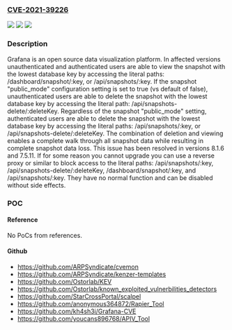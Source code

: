 ### [CVE-2021-39226](https://cve.mitre.org/cgi-bin/cvename.cgi?name=CVE-2021-39226)
![](https://img.shields.io/static/v1?label=Product&message=grafana&color=blue)
![](https://img.shields.io/static/v1?label=Version&message=n%2Fa&color=blue)
![](https://img.shields.io/static/v1?label=Vulnerability&message=CWE-287%3A%20Improper%20Authentication&color=brighgreen)

### Description

Grafana is an open source data visualization platform. In affected versions unauthenticated and authenticated users are able to view the snapshot with the lowest database key by accessing the literal paths: /dashboard/snapshot/:key, or /api/snapshots/:key. If the snapshot "public_mode" configuration setting is set to true (vs default of false), unauthenticated users are able to delete the snapshot with the lowest database key by accessing the literal path: /api/snapshots-delete/:deleteKey. Regardless of the snapshot "public_mode" setting, authenticated users are able to delete the snapshot with the lowest database key by accessing the literal paths: /api/snapshots/:key, or /api/snapshots-delete/:deleteKey. The combination of deletion and viewing enables a complete walk through all snapshot data while resulting in complete snapshot data loss. This issue has been resolved in versions 8.1.6 and 7.5.11. If for some reason you cannot upgrade you can use a reverse proxy or similar to block access to the literal paths: /api/snapshots/:key, /api/snapshots-delete/:deleteKey, /dashboard/snapshot/:key, and /api/snapshots/:key. They have no normal function and can be disabled without side effects.

### POC

#### Reference
No PoCs from references.

#### Github
- https://github.com/ARPSyndicate/cvemon
- https://github.com/ARPSyndicate/kenzer-templates
- https://github.com/Ostorlab/KEV
- https://github.com/Ostorlab/known_exploited_vulnerbilities_detectors
- https://github.com/StarCrossPortal/scalpel
- https://github.com/anonymous364872/Rapier_Tool
- https://github.com/kh4sh3i/Grafana-CVE
- https://github.com/youcans896768/APIV_Tool

